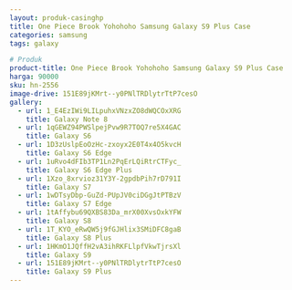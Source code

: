 ```yaml
---
layout: produk-casinghp
title: One Piece Brook Yohohoho Samsung Galaxy S9 Plus Case
categories: samsung
tags: galaxy

# Produk
product-title: One Piece Brook Yohohoho Samsung Galaxy S9 Plus Case
harga: 90000
sku: hn-2556
image-drive: 151E89jKMrt--y0PNlTRDlytrTtP7cesO
gallery:
  - url: 1_E4EzIWi9LILpuhxVNzxZO8dWQCOxXRG
    title: Galaxy Note 8
  - url: 1qGEWZ94PWSlpejPvw9R7TOQ7re5X4GAC
    title: Galaxy S6
  - url: 1D3zUslpEoOzHc-zxoyx2E0T4x4O5kvcH
    title: Galaxy S6 Edge
  - url: 1uRvo4dFIb3TP1Ln2PqErLQiRtrCTFyc_
    title: Galaxy S6 Edge Plus
  - url: 1Xzo_8xrvioz31Y3Y-2gpdbPih7rD791I
    title: Galaxy S7
  - url: 1wDTsyDbp-GuZd-PUpJV0ciDGgJtPTBzV
    title: Galaxy S7 Edge
  - url: 1tAffybu69QXBS83Da_mrX00XvsOxkYFW
    title: Galaxy S8
  - url: 1T_KYO_eRwQW5j9fGJHlix3SMiDFC8gaB
    title: Galaxy S8 Plus
  - url: 1HKmO1JQffH2vA3ihRKFLlpfVkwTjrsXl
    title: Galaxy S9
  - url: 151E89jKMrt--y0PNlTRDlytrTtP7cesO
    title: Galaxy S9 Plus
---
```

